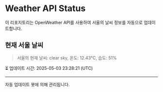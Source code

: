 
# Weather API Status

이 리포지토리는 OpenWeather API를 사용하여 서울의 날씨 정보를 자동으로 업데이트합니다.

## 현재 서울 날씨
> 서울의 현재 날씨: clear sky, 온도: 12.43°C, 습도: 51%

⏳ 업데이트 시간: 2025-05-03 23:28:21 (UTC)

---
자동 업데이트 봇에 의해 관리됩니다.
